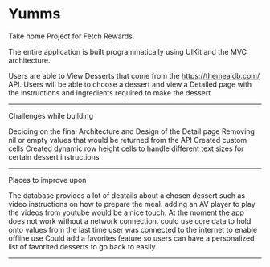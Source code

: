 # Yumms
Take home Project for Fetch Rewards.

The entire application is built programmatically using UIKit and the MVC architecture. 

Users are able to View Desserts that come from the https://themealdb.com/  API.
Users will be able to choose a dessert and view a Detailed page with the instructions and ingredients required to make the dessert. 

***************************
Challenges while building

Deciding on the final Architecture and Design of the Detail page
Removing nil or empty values that would be returned from the API
Created custom cells
Created dynamic row height cells to handle different text sizes for certain dessert instructions
***************************

Places to improve upon

The database provides a lot of deatails about a chosen dessert such as video instructions on how to prepare the meal. adding an AV player to play the videos from youtube would be a nice touch.
At the moment the app does not work without a network connection. could use core data to hold onto values from the last time user was connected to the internet to enable offline use
Could add a favorites feature so users can have a personalized list of favorited desserts to go back to easily
***************************


